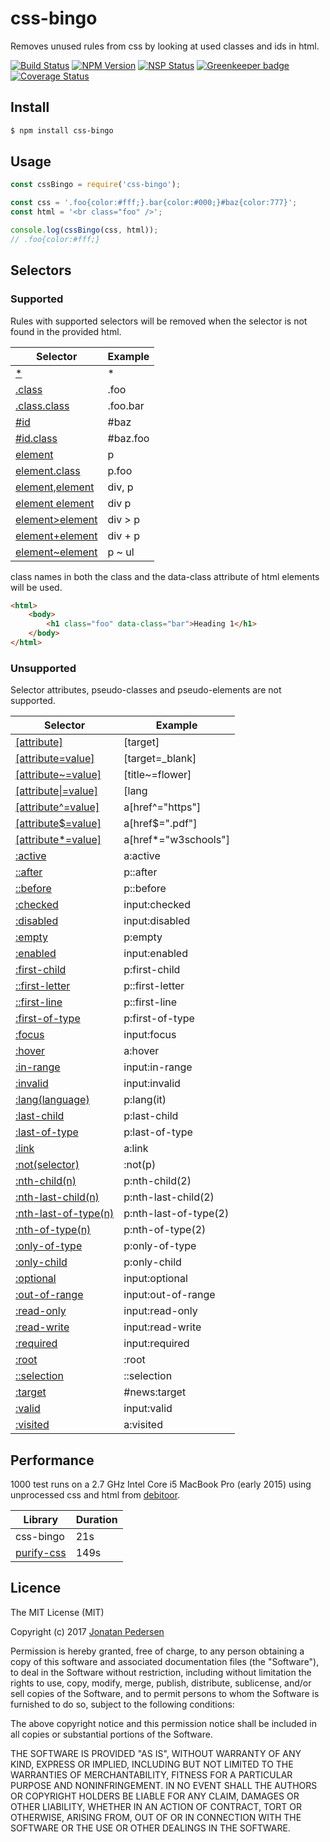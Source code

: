 # css-bingo
Removes unused rules from css by looking at used classes and ids in html.

[![Build Status](https://travis-ci.org/jonatanpedersen/css-bingo.svg?branch=master)](https://travis-ci.org/jonatanpedersen/css-bingo)
[![NPM Version](https://img.shields.io/npm/v/css-bingo.svg)](https://www.npmjs.com/package/css-bingo)
[![NSP Status](https://nodesecurity.io/orgs/jonatanpedersen/projects/efea09c6-afbc-4f30-ac78-f948c9b9928a/badge)](https://nodesecurity.io/orgs/jonatanpedersen/projects/efea09c6-afbc-4f30-ac78-f948c9b9928a)
[![Greenkeeper badge](https://badges.greenkeeper.io/jonatanpedersen/css-bingo.svg)](https://greenkeeper.io/)
[![Coverage Status](https://coveralls.io/repos/github/jonatanpedersen/css-bingo/badge.svg)](https://coveralls.io/github/jonatanpedersen/css-bingo)

## Install
``` bash
$ npm install css-bingo
```

## Usage

``` javascript
const cssBingo = require('css-bingo');

const css = '.foo{color:#fff;}.bar{color:#000;}#baz{color:777}';
const html = '<br class="foo" />';

console.log(cssBingo(css, html));
// .foo{color:#fff;}
```

## Selectors

### Supported
Rules with supported selectors will be removed when the selector is not found in the provided html.

| Selector | Example |
| --- | --- |
| [*](http://www.w3schools.com/cssref/sel_all.asp) | * |
| [.class](http://www.w3schools.com/cssref/sel_class.asp) | .foo |
| [.class.class](http://www.w3schools.com/cssref/sel_class.asp) | .foo.bar |
| [#id](http://www.w3schools.com/cssref/sel_id.asp) | #baz |
| [#id.class](http://www.w3schools.com/cssref/sel_id.asp) | #baz.foo |
| [element](http://www.w3schools.com/cssref/sel_element.asp) | p |
| [element.class](http://www.w3schools.com/cssref/sel_element.asp) | p.foo |
| [element,element](http://www.w3schools.com/cssref/sel_element_comma.asp) | div, p | 
| [element element](http://www.w3schools.com/cssref/sel_element_element.asp) | div p |
| [element>element](http://www.w3schools.com/cssref/sel_element_gt.asp) | div > p |
| [element+element](http://www.w3schools.com/cssref/sel_element_pluss.asp) | div + p |
| [element~element](http://www.w3schools.com/cssref/sel_gen_sibling.asp) | p ~ ul |

class names in both the class and the data-class attribute of html elements will be used.

``` html
<html>
    <body>
        <h1 class="foo" data-class="bar">Heading 1</h1>
    </body>
</html>
```

### Unsupported
Selector attributes, pseudo-classes and pseudo-elements are not supported.

| Selector | Example |
| --- | --- |
| [[attribute]](http://www.w3schools.com/cssref/sel_attribute.asp) | [target] |
| [[attribute=value]](http://www.w3schools.com/cssref/sel_attribute_value.asp) | [target=_blank] |
| [[attribute~=value]](http://www.w3schools.com/cssref/sel_attribute_value_contains.asp) | [title~=flower] |
| [[attribute\|=value]](http://www.w3schools.com/cssref/sel_attribute_value_lang.asp) | [lang|=en] |
| [[attribute^=value]](http://www.w3schools.com/cssref/sel_attr_begin.asp) | a[href^="https"] |
| [[attribute$=value]](http://www.w3schools.com/cssref/sel_attr_end.asp) | a[href$=".pdf"] |
| [[attribute*=value]](http://www.w3schools.com/cssref/sel_attr_contain.asp) | a[href*="w3schools"] |
| [:active](http://www.w3schools.com/cssref/sel_active.asp) | a:active |
| [::after](http://www.w3schools.com/cssref/sel_after.asp) | p::after |
| [::before](http://www.w3schools.com/cssref/sel_before.asp) | p::before |
| [:checked](http://www.w3schools.com/cssref/sel_checked.asp) | input:checked |
| [:disabled](http://www.w3schools.com/cssref/sel_disabled.asp) | input:disabled |
| [:empty](http://www.w3schools.com/cssref/sel_empty.asp) | p:empty |
| [:enabled](http://www.w3schools.com/cssref/sel_enabled.asp) | input:enabled |
| [:first-child](http://www.w3schools.com/cssref/sel_firstchild.asp) | p:first-child |
| [::first-letter](http://www.w3schools.com/cssref/sel_firstletter.asp) | p::first-letter |
| [::first-line](http://www.w3schools.com/cssref/sel_firstline.asp) | p::first-line |
| [:first-of-type](http://www.w3schools.com/cssref/sel_first-of-type.asp) | p:first-of-type |
| [:focus](http://www.w3schools.com/cssref/sel_focus.asp) | input:focus |
| [:hover](http://www.w3schools.com/cssref/sel_hover.asp) | a:hover |
| [:in-range](http://www.w3schools.com/cssref/sel_in-range.asp) | input:in-range |
| [:invalid](http://www.w3schools.com/cssref/sel_invalid.asp) | input:invalid |
| [:lang(language)](http://www.w3schools.com/cssref/sel_lang.asp) | p:lang(it) |
| [:last-child](http://www.w3schools.com/cssref/sel_last-child.asp) | p:last-child |
| [:last-of-type](http://www.w3schools.com/cssref/sel_last-of-type.asp) | p:last-of-type |
| [:link](http://www.w3schools.com/cssref/sel_link.asp) | a:link |
| [:not(selector)](http://www.w3schools.com/cssref/sel_not.asp) | :not(p) |
| [:nth-child(n)](http://www.w3schools.com/cssref/sel_nth-child.asp) | p:nth-child(2) |
| [:nth-last-child(n)](http://www.w3schools.com/cssref/sel_nth-last-child.asp) | p:nth-last-child(2) |
| [:nth-last-of-type(n)](http://www.w3schools.com/cssref/sel_nth-last-of-type.asp) | p:nth-last-of-type(2) |
| [:nth-of-type(n)](http://www.w3schools.com/cssref/sel_nth-of-type.asp) | p:nth-of-type(2) |
| [:only-of-type](http://www.w3schools.com/cssref/sel_only-of-type.asp) | p:only-of-type |
| [:only-child](http://www.w3schools.com/cssref/sel_only-child.asp) | p:only-child |
| [:optional](http://www.w3schools.com/cssref/sel_optional.asp) | input:optional |
| [:out-of-range](http://www.w3schools.com/cssref/sel_out-of-range.asp) | input:out-of-range |
| [:read-only](http://www.w3schools.com/cssref/sel_read-only.asp) | input:read-only |
| [:read-write](http://www.w3schools.com/cssref/sel_read-write.asp) | input:read-write |
| [:required](http://www.w3schools.com/cssref/sel_required.asp) | input:required |
| [:root](http://www.w3schools.com/cssref/sel_root.asp) | :root |
| [::selection](http://www.w3schools.com/cssref/sel_selection.asp) | ::selection |
| [:target](http://www.w3schools.com/cssref/sel_target.asp) | #news:target |
| [:valid](http://www.w3schools.com/cssref/sel_valid.asp) | input:valid |
| [:visited](http://www.w3schools.com/cssref/sel_visited.asp) | a:visited |

## Performance
1000 test runs on a 2.7 GHz Intel Core i5 MacBook Pro (early 2015) using unprocessed css and html from [debitoor](https://debitoor.com/).

| Library | Duration |
| --- | --- |
| css-bingo | 21s|
| [purify-css](https://github.com/purifycss/purifycss) | 149s|

## Licence
The MIT License (MIT)

Copyright (c) 2017 [Jonatan Pedersen](https://www.jonatanpedersen.com/)

Permission is hereby granted, free of charge, to any person obtaining a copy
of this software and associated documentation files (the "Software"), to deal
in the Software without restriction, including without limitation the rights
to use, copy, modify, merge, publish, distribute, sublicense, and/or sell
copies of the Software, and to permit persons to whom the Software is
furnished to do so, subject to the following conditions:

The above copyright notice and this permission notice shall be included in
all copies or substantial portions of the Software.

THE SOFTWARE IS PROVIDED "AS IS", WITHOUT WARRANTY OF ANY KIND, EXPRESS OR
IMPLIED, INCLUDING BUT NOT LIMITED TO THE WARRANTIES OF MERCHANTABILITY,
FITNESS FOR A PARTICULAR PURPOSE AND NONINFRINGEMENT. IN NO EVENT SHALL THE
AUTHORS OR COPYRIGHT HOLDERS BE LIABLE FOR ANY CLAIM, DAMAGES OR OTHER
LIABILITY, WHETHER IN AN ACTION OF CONTRACT, TORT OR OTHERWISE, ARISING FROM,
OUT OF OR IN CONNECTION WITH THE SOFTWARE OR THE USE OR OTHER DEALINGS IN
THE SOFTWARE.
